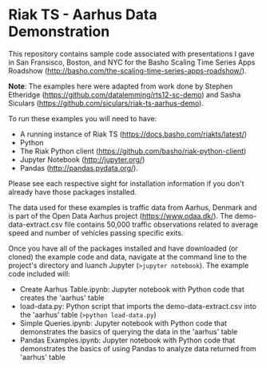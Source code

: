 # Riak TS - Aarhus Data Demonstration

This repository contains sample code associated with presentations I gave in San Fransisco, Boston, and NYC for the Basho Scaling Time Series Apps Roadshow (http://basho.com/the-scaling-time-series-apps-roadshow/).

**Note**: The examples here were adapted from work done by Stephen Etheridge (https://github.com/datalemming/rts12-sc-demo) and Sasha Siculars (https://github.com/siculars/riak-ts-aarhus-demo).

To run these examples you will need to have:

- A running instance of Riak TS (https://docs.basho.com/riakts/latest/)
- Python
- The Riak Python client (https://github.com/basho/riak-python-client)
- Jupyter Notebook (http://jupyter.org/)
- Pandas (http://pandas.pydata.org/). 

Please see each respective sight for installation information if you don't already have those packages installed.

The data used for these examples is traffic data from Aarhus, Denmark and is part of the Open Data Aarhus project (https://www.odaa.dk/). The demo-data-extract.csv file contains 50,000 traffic observations related to average speed and number of vehicles passing specific exits. 

Once you have all of the packages installed and have downloaded (or cloned) the example code and data, navigate at the command line to the project's directory and luanch Jupyter (```>jupyter notebook```). The example code included will:

- Create Aarhus Table.ipynb: Jupyter notebook with Python code that creates the 'aarhus' table
- load-data.py: Python script that imports the demo-data-extract.csv into the 'aarhus' table (```>python load-data.py```)
- Simple Queries.ipynb: Jupyter notebook with Python code that demonstrates the basics of querying the data in the 'aarhus' table
- Pandas Examples.ipynb: Jupyter notebook with Python code that demonstrates the basics of using Pandas to analyze data returned from 'aarhus' table
